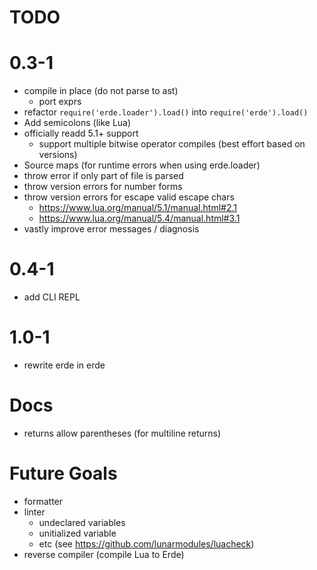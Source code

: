# TODO

# 0.3-1

- compile in place (do not parse to ast)
  - port exprs
- refactor `require('erde.loader').load()` into `require('erde').load()`
- Add semicolons (like Lua)
- officially readd 5.1+ support
  - support multiple bitwise operator compiles (best effort based on versions)
- Source maps (for runtime errors when using erde.loader)
- throw error if only part of file is parsed
- throw version errors for number forms
- throw version errors for escape valid escape chars
  - https://www.lua.org/manual/5.1/manual.html#2.1
  - https://www.lua.org/manual/5.4/manual.html#3.1
- vastly improve error messages / diagnosis

# 0.4-1

- add CLI REPL

# 1.0-1

- rewrite erde in erde

# Docs

- returns allow parentheses (for multiline returns)

# Future Goals

- formatter
- linter
  - undeclared variables
  - unitialized variable
  - etc (see https://github.com/lunarmodules/luacheck)
- reverse compiler (compile Lua to Erde)
